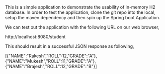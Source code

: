 This is a simple application to demonstrate the usability of in-memory H2 database. In order to test the application, clone the git 
repo into the local, setup the maven dependency and then spin up the Spring boot Application. 

We can test out the application with the following URL on our web browser,

http://localhost:8080/student

This should result in a successful JSON response as following,


[{"NAME":"Rakesh","ROLL":12,"GRADE":"A"},{"NAME":"Mukesh","ROLL":11,"GRADE":"A"},{"NAME":"Brajesh","ROLL":12,"GRADE":"B"}]
